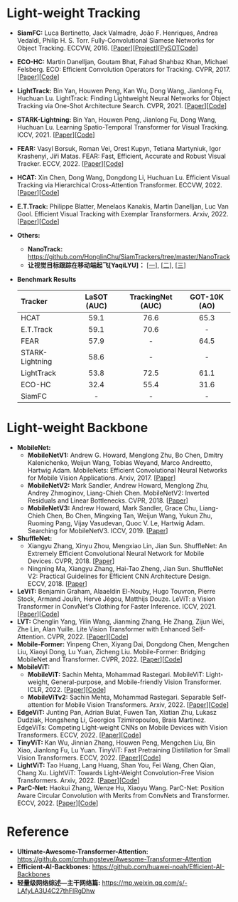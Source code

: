 # Light-weight Tracking

* **SiamFC:** Luca Bertinetto, Jack Valmadre, João F. Henriques, Andrea Vedaldi, Philip H. S. Torr. Fully-Convolutional Siamese Networks for Object Tracking. ECCVW, 2016. [[Paper](https://arxiv.org/pdf/1606.09549.pdf)][[Project](https://www.robots.ox.ac.uk/~luca/siamese-fc.html)][[PySOTCode](https://github.com/STVIR/pysot)] 
* **ECO-HC:** Martin Danelljan, Goutam Bhat, Fahad Shahbaz Khan, Michael Felsberg. ECO: Efficient Convolution Operators for Tracking. CVPR, 2017. [[Paper](https://arxiv.org/pdf/2103.17154.pdf)][[Code](https://github.com/visionml/pytracking)]
* **LightTrack:** Bin Yan, Houwen Peng, Kan Wu, Dong Wang, Jianlong Fu, Huchuan Lu. LightTrack: Finding Lightweight Neural Networks for Object Tracking via One-Shot Architecture Search. CVPR, 2021. [[Paper](https://arxiv.org/pdf/2104.14545.pdf)][[Code](https://github.com/researchmm/LightTrack)] 
* **STARK-Lightning:** Bin Yan, Houwen Peng, Jianlong Fu, Dong Wang, Huchuan Lu. Learning Spatio-Temporal Transformer for Visual Tracking. ICCV, 2021. [[Paper](https://arxiv.org/pdf/2103.17154.pdf)][[Code](https://github.com/researchmm/Stark)]
* **FEAR:** Vasyl Borsuk, Roman Vei, Orest Kupyn, Tetiana Martyniuk, Igor Krashenyi, Jiři Matas. FEAR: Fast, Efficient, Accurate and Robust Visual Tracker. ECCV, 2022. [[Paper](https://arxiv.org/pdf/2112.07957.pdf)][[Code](https://github.com/PinataFarms/FEARTracker)] 
* **HCAT:** Xin Chen, Dong Wang, Dongdong Li, Huchuan Lu. Efficient Visual Tracking via Hierarchical Cross-Attention Transformer. ECCVW, 2022. [[Paper](https://arxiv.org/pdf/2203.13537.pdf)][[Code](https://github.com/chenxin-dlut/HCAT)] 
* **E.T.Track:** Philippe Blatter, Menelaos Kanakis, Martin Danelljan, Luc Van Gool. Efficient Visual Tracking with Exemplar Transformers. Arxiv, 2022. [[Paper](https://arxiv.org/pdf/2112.09686.pdf)][[Code]()] 
* **Others:** 
  * **NanoTrack:** https://github.com/HonglinChu/SiamTrackers/tree/master/NanoTrack
  * **让视觉目标跟踪在移动端起飞[YaqiLYU]：** [[一](https://zhuanlan.zhihu.com/p/416413600)], [[二](https://zhuanlan.zhihu.com/p/416754498)], [[三](https://zhuanlan.zhihu.com/p/419900331)]

* **Benchmark Results**

     | Tracker              | LaSOT (AUC)   | TrackingNet (AUC) | GOT-10K (AO)  |
     |:-----------          |:----------------:|:----------------:|:----------------:|
     | HCAT                 | 59.1  | 76.6 | 65.3 |        
     | E.T.Track            | 59.1  | 70.6 | - |      
     | FEAR                 | 57.9 | - | 64.5 |  
     | STARK-Lightning      | 58.6| - | - |  
     | LightTrack           | 53.8 | 72.5 | 61.1 |      
     | ECO-HC               | 32.4 | 55.4 | 31.6 |  
     | SiamFC               | - | - | - | 

# Light-weight Backbone

* **MobileNet:**
  * **MobileNetV1:** Andrew G. Howard, Menglong Zhu, Bo Chen, Dmitry Kalenichenko, Weijun Wang, Tobias Weyand, Marco Andreetto, Hartwig Adam. MobileNets: Efficient Convolutional Neural Networks for Mobile Vision Applications. Arxiv, 2017. [[Paper](https://arxiv.org/pdf/1704.04861.pdf)]
  * **MobileNetV2:** Mark Sandler, Andrew Howard, Menglong Zhu, Andrey Zhmoginov, Liang-Chieh Chen. MobileNetV2: Inverted Residuals and Linear Bottlenecks. CVPR, 2018. [[Paper](https://arxiv.org/pdf/1801.04381.pdf)]
  * **MobileNetV3:** Andrew Howard, Mark Sandler, Grace Chu, Liang-Chieh Chen, Bo Chen, Mingxing Tan, Weijun Wang, Yukun Zhu, Ruoming Pang, Vijay Vasudevan, Quoc V. Le, Hartwig Adam. Searching for MobileNetV3. ICCV, 2019. [[Paper](https://arxiv.org/pdf/1905.02244.pdf)]
* **ShuffleNet:**
  * Xiangyu Zhang, Xinyu Zhou, Mengxiao Lin, Jian Sun. ShuffleNet: An Extremely Efficient Convolutional Neural Network for Mobile Devices. CVPR, 2018. [[Paper](https://arxiv.org/pdf/1707.01083.pdf)] 
  * Ningning Ma, Xiangyu Zhang, Hai-Tao Zheng, Jian Sun. ShuffleNet V2: Practical Guidelines for Efficient CNN Architecture Design. ECCV, 2018. [[Paper](https://arxiv.org/pdf/1807.11164.pdf)] 
* **LeViT:** Benjamin Graham, Alaaeldin El-Nouby, Hugo Touvron, Pierre Stock, Armand Joulin, Hervé Jégou, Matthijs Douze. LeViT: a Vision Transformer in ConvNet's Clothing for Faster Inference. ICCV, 2021. [[Paper](https://arxiv.org/pdf/2104.01136.pdf)][[Code](https://github.com/apple/ml-cvnets)]
*  **LVT:** Chenglin Yang, Yilin Wang, Jianming Zhang, He Zhang, Zijun Wei, Zhe Lin, Alan Yuille. Lite Vision Transformer with Enhanced Self-Attention. CVPR, 2022. [[Paper](https://arxiv.org/pdf/2112.10809.pdf)][[Code](https://github.com/Chenglin-Yang/LVT)] 
* **Mobile-Former:** Yinpeng Chen, Xiyang Dai, Dongdong Chen, Mengchen Liu, Xiaoyi Dong, Lu Yuan, Zicheng Liu. Mobile-Former: Bridging MobileNet and Transformer. CVPR, 2022. [[Paper](https://arxiv.org/pdf/2108.05895.pdf)][[Code](https://github.com/apple/ml-cvnets)] 
* **MobileViT:** 
  * **MobileViT:** Sachin Mehta, Mohammad Rastegari. MobileViT: Light-weight, General-purpose, and Mobile-friendly Vision Transformer. ICLR, 2022. [[Paper](https://arxiv.org/pdf/2110.02178v2.pdf)][[Code](https://github.com/apple/ml-cvnets)]
  * **MobileViTv2:** Sachin Mehta, Mohammad Rastegari. Separable Self-attention for Mobile Vision Transformers. Arxiv, 2022. [[Paper](https://arxiv.org/pdf/2206.02680.pdf)][[Code](https://github.com/apple/ml-cvnets)]
* **EdgeViT:** Junting Pan, Adrian Bulat, Fuwen Tan, Xiatian Zhu, Lukasz Dudziak, Hongsheng Li, Georgios Tzimiropoulos, Brais Martinez. EdgeViTs: Competing Light-weight CNNs on Mobile Devices with Vision Transformers. ECCV, 2022. [[Paper](https://arxiv.org/pdf/2205.03436.pdf)][[Code](https://github.com/saic-fi/edgevit)]
* **TinyViT:**  Kan Wu, Jinnian Zhang, Houwen Peng, Mengchen Liu, Bin Xiao, Jianlong Fu, Lu Yuan. TinyViT: Fast Pretraining Distillation for Small Vision Transformers. ECCV, 2022. [[Paper](https://arxiv.org/pdf/2207.10666.pdf)][[Code](https://github.com/microsoft/Cream/tree/main/TinyViT)]
* **LightViT:** Tao Huang, Lang Huang, Shan You, Fei Wang, Chen Qian, Chang Xu. LightViT: Towards Light-Weight Convolution-Free Vision Transformers. Arxiv, 2022. [[Paper](https://arxiv.org/pdf/2207.05557.pdf)][[Code](https://github.com/hunto/LightViT)] 
* **ParC-Net:**  Haokui Zhang, Wenze Hu, Xiaoyu Wang. ParC-Net: Position Aware Circular Convolution with Merits from ConvNets and Transformer. ECCV, 2022. [[Paper](https://arxiv.org/pdf/2203.03952v5.pdf)][[Code](https://github.com/hkzhang91/ParC-Net)] 

# Reference
* **Ultimate-Awesome-Transformer-Attention:** https://github.com/cmhungsteve/Awesome-Transformer-Attention
* **Efficient-AI-Backbones:** https://github.com/huawei-noah/Efficient-AI-Backbones
* **轻量级网络综述—主干网络篇:** https://mp.weixin.qq.com/s/-LAfyLA3U4C27thFlRgDhw

